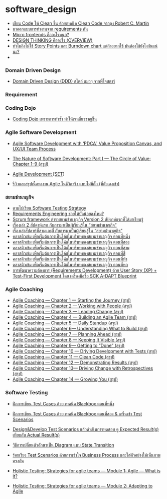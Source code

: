 # software_design

- [เขียน Code ให้ Clean ขึ้น ด้วยเทคนิค Clean Code จากลุง Robert C. Martin](https://medium.com/linedevth/%E0%B9%80%E0%B8%82%E0%B8%B5%E0%B8%A2%E0%B8%99-code-%E0%B9%83%E0%B8%AB%E0%B9%89-clean-%E0%B8%82%E0%B8%B6%E0%B9%89%E0%B8%99-%E0%B8%94%E0%B9%89%E0%B8%A7%E0%B8%A2%E0%B9%80%E0%B8%97%E0%B8%84%E0%B8%99%E0%B8%B4%E0%B8%84-clean-code-%E0%B8%88%E0%B8%B2%E0%B8%81%E0%B8%A5%E0%B8%B8%E0%B8%87-robert-c-martin-4bbe39be4695)
- [มาออกแบบการทำงานจาก requirements กัน](https://medium.com/@chonnikantoboonlarng/%E0%B8%A1%E0%B8%B2%E0%B8%AD%E0%B8%AD%E0%B8%81%E0%B9%81%E0%B8%9A%E0%B8%9A%E0%B8%81%E0%B8%B2%E0%B8%A3%E0%B8%97%E0%B8%B3%E0%B8%87%E0%B8%B2%E0%B8%99%E0%B8%88%E0%B8%B2%E0%B8%81-requirements-%E0%B8%81%E0%B8%B1%E0%B8%99-9608e42df360)
- [Micro frontends คืออะไรหนอ?](https://siamchamnankit.co.th/micro-frontends-%E0%B8%84%E0%B8%B7%E0%B8%AD%E0%B8%AD%E0%B8%B0%E0%B9%84%E0%B8%A3%E0%B8%AB%E0%B8%99%E0%B8%AD-b4b4bc258156)
- [DESIGN THINKING คืออะไร (OVERVIEW)](https://medium.com/base-the-business-playhouse/design-thinking-%E0%B8%84%E0%B8%B7%E0%B8%AD%E0%B8%AD%E0%B8%B0%E0%B9%84%E0%B8%A3-overview-dc8c8e7547db)
- [ทำไมถึงไม่ใช้ Story Points และ Burndown chart แต่ถ้าอยากใช้ มันต้องใช้ยังไงกันแน่นะ? ](https://priwziest.medium.com/%E0%B8%97%E0%B8%B3%E0%B9%84%E0%B8%A1%E0%B8%96%E0%B8%B6%E0%B8%87%E0%B9%84%E0%B8%A1%E0%B9%88%E0%B9%83%E0%B8%8A%E0%B9%89-story-points-%E0%B9%81%E0%B8%A5%E0%B8%B0-burndown-chart-%E0%B9%81%E0%B8%95%E0%B9%88%E0%B8%96%E0%B9%89%E0%B8%B2%E0%B8%AD%E0%B8%A2%E0%B8%B2%E0%B8%81%E0%B9%83%E0%B8%8A%E0%B9%89-%E0%B8%A1%E0%B8%B1%E0%B8%99%E0%B8%95%E0%B9%89%E0%B8%AD%E0%B8%87%E0%B9%83%E0%B8%8A%E0%B9%89%E0%B8%A2%E0%B8%B1%E0%B8%87%E0%B9%84%E0%B8%87%E0%B8%81%E0%B8%B1%E0%B8%99%E0%B9%81%E0%B8%99%E0%B9%88%E0%B8%99%E0%B8%B0-74dc25d7e551)
-

### Domain Driven Design
- [Domain Driven Design (DDD) สไตล์ แมวๆ จากพี่โจสตาร์](https://priwziest.medium.com/domain-driven-design-ddd-%E0%B8%AA%E0%B9%84%E0%B8%95%E0%B8%A5%E0%B9%8C-%E0%B9%81%E0%B8%A1%E0%B8%A7%E0%B9%86-%E0%B8%88%E0%B8%B2%E0%B8%81%E0%B8%9E%E0%B8%B5%E0%B9%88%E0%B9%82%E0%B8%88%E0%B8%AA%E0%B8%95%E0%B8%B2%E0%B8%A3%E0%B9%8C-learningwithsck-a52f2aa43891)


### Requirement 



### Coding Dojo
- [Coding Dojo เพราะการทำซ้ำ ทำให้เราเชี่ยวชาญขึ้น](https://priwziest.medium.com/coding-dojo-%E0%B9%80%E0%B8%9E%E0%B8%A3%E0%B8%B2%E0%B8%B0%E0%B8%81%E0%B8%B2%E0%B8%A3%E0%B8%97%E0%B8%B3%E0%B8%8B%E0%B9%89%E0%B8%B3-%E0%B8%97%E0%B8%B3%E0%B9%83%E0%B8%AB%E0%B9%89%E0%B9%80%E0%B8%A3%E0%B8%B2%E0%B9%80%E0%B8%8A%E0%B8%B5%E0%B9%88%E0%B8%A2%E0%B8%A7%E0%B8%8A%E0%B8%B2%E0%B8%8D%E0%B8%82%E0%B8%B6%E0%B9%89%E0%B8%99-learningwithsck-98c7e7d88cb7)


### Agile Software Development 
- [Agile Software Development with ‘PDCA’, Value Proposition Canvas, and UX/UI Team Process](https://priwziest.medium.com/agile-software-development-with-pdca-value-proposition-canvas-and-ux-ui-team-process-748f9951f147)
- [The Nature of Software Development: Part I — The Circle of Value: Chapter 1–9 (สรุป)](https://priwziest.medium.com/priwreadbooks-the-nature-of-software-development-part-i-the-circle-of-value-chapter-1-9-%E0%B8%AA%E0%B8%A3%E0%B8%B8%E0%B8%9B-1a2feba76a7c)

- [ Agile Development [SET]](https://priwziest.medium.com/priwlearning-agile-development-set-b74c0c061694)
- [รีวิวและสรุปเนื้อหางาน Agile ในชีวิตจริง แบบไม่มีกั๊ก (ที่ตัวเองเข้า)](https://priwziest.medium.com/%E0%B8%A3%E0%B8%B5%E0%B8%A7%E0%B8%B4%E0%B8%A7%E0%B9%81%E0%B8%A5%E0%B8%B0%E0%B8%AA%E0%B8%A3%E0%B8%B8%E0%B8%9B%E0%B9%80%E0%B8%99%E0%B8%B7%E0%B9%89%E0%B8%AD%E0%B8%AB%E0%B8%B2%E0%B8%87%E0%B8%B2%E0%B8%99-agile-%E0%B9%83%E0%B8%99%E0%B8%8A%E0%B8%B5%E0%B8%A7%E0%B8%B4%E0%B8%95%E0%B8%88%E0%B8%A3%E0%B8%B4%E0%B8%87-%E0%B9%81%E0%B8%9A%E0%B8%9A%E0%B9%84%E0%B8%A1%E0%B9%88%E0%B8%A1%E0%B8%B5%E0%B8%81%E0%B8%B1%E0%B9%8A%E0%B8%81-%E0%B8%97%E0%B8%B5%E0%B9%88%E0%B8%95%E0%B8%B1%E0%B8%A7%E0%B9%80%E0%B8%AD%E0%B8%87%E0%B9%80%E0%B8%82%E0%B9%89%E0%B8%B2-agilethailand2022-af22fccd02d8)


### สยามชำนาญกิจ
- [ตามไปเรียน Software Testing Strategy](https://siamchamnankit.co.th/%E0%B8%95%E0%B8%B2%E0%B8%A1%E0%B9%84%E0%B8%9B%E0%B9%80%E0%B8%A3%E0%B8%B5%E0%B8%A2%E0%B8%99-software-testing-strategy-learningwithsck-478ddfe24265)
- [Requirements Engineering ช่วยให้บัคน้อยลงไหม?](https://siamchamnankit.co.th/requirements-engineering-%E0%B8%8A%E0%B9%88%E0%B8%A7%E0%B8%A2%E0%B9%83%E0%B8%AB%E0%B9%89%E0%B8%9A%E0%B8%B1%E0%B8%84%E0%B8%99%E0%B9%89%E0%B8%AD%E0%B8%A2%E0%B8%A5%E0%B8%87%E0%B9%84%E0%B8%AB%E0%B8%A1-learningwithsck-9358dc66d924)
- [Scrum framework ตำราสยามชำนาญกิจ Version 2 สัปดาห์แรกที่ได้มาเรียนรู้](https://scrum123.com/scrum-framework-%E0%B8%95%E0%B8%B3%E0%B8%A3%E0%B8%B2%E0%B8%AA%E0%B8%A2%E0%B8%B2%E0%B8%A1%E0%B8%8A%E0%B8%B3%E0%B8%99%E0%B8%B2%E0%B8%8D%E0%B8%81%E0%B8%B4%E0%B8%88-version-2-%E0%B8%AA%E0%B8%B1%E0%B8%9B%E0%B8%94%E0%B8%B2%E0%B8%AB%E0%B9%8C%E0%B9%81%E0%B8%A3%E0%B8%81%E0%B8%97%E0%B8%B5%E0%B9%88%E0%B9%84%E0%B8%94%E0%B9%89%E0%B8%A1%E0%B8%B2%E0%B9%80%E0%B8%A3%E0%B8%B5%E0%B8%A2%E0%B8%99%E0%B8%A3%E0%B8%B9%E0%B9%89-learningwithsck-29498f75ba71)
- [เรื่องเล่า 2 สัปดาห์แรก กับการมาเป็นผู้เรียนรู้ใน “สยามชำนาญกิจ”](https://siamchamnankit.co.th/%E0%B9%80%E0%B8%A3%E0%B8%B7%E0%B9%88%E0%B8%AD%E0%B8%87%E0%B9%80%E0%B8%A5%E0%B9%88%E0%B8%B2-2-%E0%B8%AA%E0%B8%B1%E0%B8%9B%E0%B8%94%E0%B8%B2%E0%B8%AB%E0%B9%8C%E0%B9%81%E0%B8%A3%E0%B8%81-%E0%B8%81%E0%B8%B1%E0%B8%9A%E0%B8%81%E0%B8%B2%E0%B8%A3%E0%B8%A1%E0%B8%B2%E0%B9%80%E0%B8%9B%E0%B9%87%E0%B8%99%E0%B8%9C%E0%B8%B9%E0%B9%89%E0%B9%80%E0%B8%A3%E0%B8%B5%E0%B8%A2%E0%B8%99%E0%B8%A3%E0%B8%B9%E0%B9%89%E0%B9%83%E0%B8%99-%E0%B8%AA%E0%B8%A2%E0%B8%B2%E0%B8%A1%E0%B8%8A%E0%B8%B3%E0%B8%99%E0%B8%B2%E0%B8%8D%E0%B8%81%E0%B8%B4%E0%B8%88-learningwithsck-26b3b9a1c58)
- [เรื่องเล่าสัปดาห์ที่สามและสี่ กับการมาเป็นผู้เรียนรู้ใน “สยามชำนาญกิจ”](https://siamchamnankit.co.th/%E0%B9%80%E0%B8%A3%E0%B8%B7%E0%B9%88%E0%B8%AD%E0%B8%87%E0%B9%80%E0%B8%A5%E0%B9%88%E0%B8%B2%E0%B8%AA%E0%B8%B1%E0%B8%9B%E0%B8%94%E0%B8%B2%E0%B8%AB%E0%B9%8C%E0%B8%97%E0%B8%B5%E0%B9%88%E0%B8%AA%E0%B8%B2%E0%B8%A1%E0%B9%81%E0%B8%A5%E0%B8%B0%E0%B8%AA%E0%B8%B5%E0%B9%88-%E0%B8%81%E0%B8%B1%E0%B8%9A%E0%B8%81%E0%B8%B2%E0%B8%A3%E0%B8%A1%E0%B8%B2%E0%B9%80%E0%B8%9B%E0%B9%87%E0%B8%99%E0%B8%9C%E0%B8%B9%E0%B9%89%E0%B9%80%E0%B8%A3%E0%B8%B5%E0%B8%A2%E0%B8%99%E0%B8%A3%E0%B8%B9%E0%B9%89%E0%B9%83%E0%B8%99-%E0%B8%AA%E0%B8%A2%E0%B8%B2%E0%B8%A1%E0%B8%8A%E0%B8%B3%E0%B8%99%E0%B8%B2%E0%B8%8D%E0%B8%81%E0%B8%B4%E0%B8%88-learningwithsck-f3e6db02cad2)
- [คลาสติวเข้ม เพื่อเริ่มต้นการเป็นโค้ชในบริบทของสยามชำนาญกิจ ตอนที่หนึ่ง](https://siamchamnankit.co.th/%E0%B8%84%E0%B8%A5%E0%B8%B2%E0%B8%AA%E0%B8%95%E0%B8%B4%E0%B8%A7%E0%B9%80%E0%B8%82%E0%B9%89%E0%B8%A1-%E0%B9%80%E0%B8%9E%E0%B8%B7%E0%B9%88%E0%B8%AD%E0%B9%80%E0%B8%A3%E0%B8%B4%E0%B9%88%E0%B8%A1%E0%B8%95%E0%B9%89%E0%B8%99%E0%B8%81%E0%B8%B2%E0%B8%A3%E0%B9%80%E0%B8%9B%E0%B9%87%E0%B8%99%E0%B9%82%E0%B8%84%E0%B9%89%E0%B8%8A%E0%B9%83%E0%B8%99%E0%B8%9A%E0%B8%A3%E0%B8%B4%E0%B8%9A%E0%B8%97%E0%B8%82%E0%B8%AD%E0%B8%87%E0%B8%AA%E0%B8%A2%E0%B8%B2%E0%B8%A1%E0%B8%8A%E0%B8%B3%E0%B8%99%E0%B8%B2%E0%B8%8D%E0%B8%81%E0%B8%B4%E0%B8%88-%E0%B8%95%E0%B8%AD%E0%B8%99%E0%B8%97%E0%B8%B5%E0%B9%88%E0%B8%AB%E0%B8%99%E0%B8%B6%E0%B9%88%E0%B8%87-learningwithsck-48193f3058aa)
- [คลาสติวเข้ม เพื่อเริ่มต้นการเป็นโค้ชในบริบทของสยามชำนาญกิจ ตอนที่สอง](https://siamchamnankit.co.th/%E0%B8%84%E0%B8%A5%E0%B8%B2%E0%B8%AA%E0%B8%95%E0%B8%B4%E0%B8%A7%E0%B9%80%E0%B8%82%E0%B9%89%E0%B8%A1-%E0%B9%80%E0%B8%9E%E0%B8%B7%E0%B9%88%E0%B8%AD%E0%B9%80%E0%B8%A3%E0%B8%B4%E0%B9%88%E0%B8%A1%E0%B8%95%E0%B9%89%E0%B8%99%E0%B8%81%E0%B8%B2%E0%B8%A3%E0%B9%80%E0%B8%9B%E0%B9%87%E0%B8%99%E0%B9%82%E0%B8%84%E0%B9%89%E0%B8%8A%E0%B9%83%E0%B8%99%E0%B8%9A%E0%B8%A3%E0%B8%B4%E0%B8%9A%E0%B8%97%E0%B8%82%E0%B8%AD%E0%B8%87%E0%B8%AA%E0%B8%A2%E0%B8%B2%E0%B8%A1%E0%B8%8A%E0%B8%B3%E0%B8%99%E0%B8%B2%E0%B8%8D%E0%B8%81%E0%B8%B4%E0%B8%88-%E0%B8%95%E0%B8%AD%E0%B8%99%E0%B8%97%E0%B8%B5%E0%B9%88%E0%B8%AA%E0%B8%AD%E0%B8%87-learningwithsck-b1a34bc1958d)
- [คลาสติวเข้ม เพื่อเริ่มต้นการเป็นโค้ชในบริบทของสยามชำนาญกิจ ตอนที่สาม](https://siamchamnankit.co.th/%E0%B8%84%E0%B8%A5%E0%B8%B2%E0%B8%AA%E0%B8%95%E0%B8%B4%E0%B8%A7%E0%B9%80%E0%B8%82%E0%B9%89%E0%B8%A1-%E0%B9%80%E0%B8%9E%E0%B8%B7%E0%B9%88%E0%B8%AD%E0%B9%80%E0%B8%A3%E0%B8%B4%E0%B9%88%E0%B8%A1%E0%B8%95%E0%B9%89%E0%B8%99%E0%B8%81%E0%B8%B2%E0%B8%A3%E0%B9%80%E0%B8%9B%E0%B9%87%E0%B8%99%E0%B9%82%E0%B8%84%E0%B9%89%E0%B8%8A%E0%B9%83%E0%B8%99%E0%B8%9A%E0%B8%A3%E0%B8%B4%E0%B8%9A%E0%B8%97%E0%B8%82%E0%B8%AD%E0%B8%87%E0%B8%AA%E0%B8%A2%E0%B8%B2%E0%B8%A1%E0%B8%8A%E0%B8%B3%E0%B8%99%E0%B8%B2%E0%B8%8D%E0%B8%81%E0%B8%B4%E0%B8%88-%E0%B8%95%E0%B8%AD%E0%B8%99%E0%B8%97%E0%B8%B5%E0%B9%88%E0%B8%AA%E0%B8%B2%E0%B8%A1-learningwithsck-57bfee0e3335)
- [คลาสติวเข้ม เพื่อเริ่มต้นการเป็นโค้ชในบริบทของสยามชำนาญกิจ ตอนที่สี่](https://siamchamnankit.co.th/%E0%B8%84%E0%B8%A5%E0%B8%B2%E0%B8%AA%E0%B8%95%E0%B8%B4%E0%B8%A7%E0%B9%80%E0%B8%82%E0%B9%89%E0%B8%A1-%E0%B9%80%E0%B8%9E%E0%B8%B7%E0%B9%88%E0%B8%AD%E0%B9%80%E0%B8%A3%E0%B8%B4%E0%B9%88%E0%B8%A1%E0%B8%95%E0%B9%89%E0%B8%99%E0%B8%81%E0%B8%B2%E0%B8%A3%E0%B9%80%E0%B8%9B%E0%B9%87%E0%B8%99%E0%B9%82%E0%B8%84%E0%B9%89%E0%B8%8A%E0%B9%83%E0%B8%99%E0%B8%9A%E0%B8%A3%E0%B8%B4%E0%B8%9A%E0%B8%97%E0%B8%82%E0%B8%AD%E0%B8%87%E0%B8%AA%E0%B8%A2%E0%B8%B2%E0%B8%A1%E0%B8%8A%E0%B8%B3%E0%B8%99%E0%B8%B2%E0%B8%8D%E0%B8%81%E0%B8%B4%E0%B8%88-%E0%B8%95%E0%B8%AD%E0%B8%99%E0%B8%97%E0%B8%B5%E0%B9%88%E0%B8%AA%E0%B8%B5%E0%B9%88-learningwithsck-94dbd72e771b)
- [คลาสติวเข้ม เพื่อเริ่มต้นการเป็นโค้ชในบริบทของสยามชำนาญกิจ ตอนที่ห้า](https://siamchamnankit.co.th/%E0%B8%84%E0%B8%A5%E0%B8%B2%E0%B8%AA%E0%B8%95%E0%B8%B4%E0%B8%A7%E0%B9%80%E0%B8%82%E0%B9%89%E0%B8%A1-%E0%B9%80%E0%B8%9E%E0%B8%B7%E0%B9%88%E0%B8%AD%E0%B9%80%E0%B8%A3%E0%B8%B4%E0%B9%88%E0%B8%A1%E0%B8%95%E0%B9%89%E0%B8%99%E0%B8%81%E0%B8%B2%E0%B8%A3%E0%B9%80%E0%B8%9B%E0%B9%87%E0%B8%99%E0%B9%82%E0%B8%84%E0%B9%89%E0%B8%8A%E0%B9%83%E0%B8%99%E0%B8%9A%E0%B8%A3%E0%B8%B4%E0%B8%9A%E0%B8%97%E0%B8%82%E0%B8%AD%E0%B8%87%E0%B8%AA%E0%B8%A2%E0%B8%B2%E0%B8%A1%E0%B8%8A%E0%B8%B3%E0%B8%99%E0%B8%B2%E0%B8%8D%E0%B8%81%E0%B8%B4%E0%B8%88-%E0%B8%95%E0%B8%AD%E0%B8%99%E0%B8%97%E0%B8%B5%E0%B9%88%E0%B8%AB%E0%B9%89%E0%B8%B2-learningwithsck-616cf2967932)
- [คลาสติวเข้ม เพื่อเริ่มต้นการเป็นโค้ชในบริบทของสยามชำนาญกิจ ตอนที่หก](https://siamchamnankit.co.th/%E0%B8%84%E0%B8%A5%E0%B8%B2%E0%B8%AA%E0%B8%95%E0%B8%B4%E0%B8%A7%E0%B9%80%E0%B8%82%E0%B9%89%E0%B8%A1-%E0%B9%80%E0%B8%9E%E0%B8%B7%E0%B9%88%E0%B8%AD%E0%B9%80%E0%B8%A3%E0%B8%B4%E0%B9%88%E0%B8%A1%E0%B8%95%E0%B9%89%E0%B8%99%E0%B8%81%E0%B8%B2%E0%B8%A3%E0%B9%80%E0%B8%9B%E0%B9%87%E0%B8%99%E0%B9%82%E0%B8%84%E0%B9%89%E0%B8%8A%E0%B9%83%E0%B8%99%E0%B8%9A%E0%B8%A3%E0%B8%B4%E0%B8%9A%E0%B8%97%E0%B8%82%E0%B8%AD%E0%B8%87%E0%B8%AA%E0%B8%A2%E0%B8%B2%E0%B8%A1%E0%B8%8A%E0%B8%B3%E0%B8%99%E0%B8%B2%E0%B8%8D%E0%B8%81%E0%B8%B4%E0%B8%88-%E0%B8%95%E0%B8%AD%E0%B8%99%E0%B8%97%E0%B8%B5%E0%B9%88%E0%B8%AB%E0%B8%81-learningwithsck-5aa9e4ac5a30)
- [การพัฒนาความต้องการ (Requirements Development) ด้วย User Story (XP) + Test-First Development โดย เครื่องมือชื่อ SCK A-DAPT Blueprint](https://priwziest.medium.com/%E0%B8%81%E0%B8%B2%E0%B8%A3%E0%B8%9E%E0%B8%B1%E0%B8%92%E0%B8%99%E0%B8%B2%E0%B8%84%E0%B8%A7%E0%B8%B2%E0%B8%A1%E0%B8%95%E0%B9%89%E0%B8%AD%E0%B8%87%E0%B8%81%E0%B8%B2%E0%B8%A3-requirements-development-%E0%B8%94%E0%B9%89%E0%B8%A7%E0%B8%A2-user-story-xp-test-first-development-%E0%B9%82%E0%B8%94%E0%B8%A2-95254e061f49)

### Agile Coaching
- [Agile Coaching — Chapter 1 — Starting the Journey (สรุป)](https://priwziest.medium.com/priwreadbooks-agile-coaching-chapter-1-starting-the-journey-9211df6a74a2)
- [Agile Coaching — Chapter 2 — Working with People (สรุป)](https://priwziest.medium.com/priwreadbooks-agile-coaching-chapter-2-working-with-people-%E0%B8%AA%E0%B8%A3%E0%B8%B8%E0%B8%9B-ee1547557778)
- [Agile Coaching — Chapter 3 — Leading Change (สรุป)](https://priwziest.medium.com/priwreadbooks-agile-coaching-chapter-3-leading-change-%E0%B8%AA%E0%B8%A3%E0%B8%B8%E0%B8%9B-deae23b35ae3)
- [Agile Coaching — Chapter 4 — Building an Agile Team (สรุป)](https://priwziest.medium.com/priwreadbooks-agile-coaching-chapter-4-building-an-agile-team-%E0%B8%AA%E0%B8%A3%E0%B8%B8%E0%B8%9B-ef866f1920f7)
- [Agile Coaching — Chapter 5 — Daily Standup (สรุป)](https://priwziest.medium.com/priwreadbooks-agile-coaching-chapter-5-daily-standup-%E0%B8%AA%E0%B8%A3%E0%B8%B8%E0%B8%9B-d7f0b85a74fd)
- [Agile Coaching — Chapter 6— Understanding What to Build (สรุป)](https://priwziest.medium.com/priwreadbooks-agile-coaching-chapter-6-understanding-what-to-build-%E0%B8%AA%E0%B8%A3%E0%B8%B8%E0%B8%9B-34802d0fba91)
- [Agile Coaching — Chapter 7 — Planning Ahead (สรุป)](https://priwziest.medium.com/priwreadbooks-agile-coaching-chapter-7-planning-ahead-%E0%B8%AA%E0%B8%A3%E0%B8%B8%E0%B8%9B-7a8707bd9137)
- [Agile Coaching — Chapter 8 — Keeping It Visible (สรุป)](https://priwziest.medium.com/priwreadbooks-agile-coaching-chapter-8-keeping-it-visible-%E0%B8%AA%E0%B8%A3%E0%B8%B8%E0%B8%9B-d5f3c93a51f2)
- [Agile Coaching — Chapter 9— Getting to “Done” (สรุป)](https://priwziest.medium.com/priwreadbooks-agile-coaching-chapter-9-getting-to-done-%E0%B8%AA%E0%B8%A3%E0%B8%B8%E0%B8%9B-dc82b878441b)
- [Agile Coaching — Chapter 10 — Driving Development with Tests (สรุป)](https://priwziest.medium.com/priwreadbooks-agile-coaching-chapter-10-driving-development-with-tests-%E0%B8%AA%E0%B8%A3%E0%B8%B8%E0%B8%9B-7a0cc255a9ea)
- [Agile Coaching — Chapter 11 — Clean Code (สรุป)](https://priwziest.medium.com/priwreadbooks-agile-coaching-chapter-11-clean-code-%E0%B8%AA%E0%B8%A3%E0%B8%B8%E0%B8%9B-8ef778aaecc6)
- [Agile Coaching — Chapter 12 — Demonstrating Results (สรุป)](https://priwziest.medium.com/priwreadbooks-agile-coaching-chapter-12-demonstrating-results-%E0%B8%AA%E0%B8%A3%E0%B8%B8%E0%B8%9B-330251b1dbc8)
- [Agile Coaching — Chapter 13— Driving Change with Retrospectives (สรุป)](https://priwziest.medium.com/priwreadbooks-agile-coaching-chapter-13-driving-change-with-retrospectives-%E0%B8%AA%E0%B8%A3%E0%B8%B8%E0%B8%9B-25206737fcc)
- [Agile Coaching — Chapter 14 — Growing You (สรุป)](https://priwziest.medium.com/priwreadbooks-agile-coaching-chapter-14-growing-you-%E0%B8%AA%E0%B8%A3%E0%B8%B8%E0%B8%9B-38d9b5067c36)

### Software Testing
- [ฝึกการเขียน Test Cases ด้วย เทคนิค Blackbox ตอนที่หนึ่ง](https://priwziest.medium.com/%E0%B8%9D%E0%B8%B6%E0%B8%81%E0%B8%81%E0%B8%B2%E0%B8%A3%E0%B9%80%E0%B8%82%E0%B8%B5%E0%B8%A2%E0%B8%99-test-cases-%E0%B8%94%E0%B9%89%E0%B8%A7%E0%B8%A2-%E0%B9%80%E0%B8%97%E0%B8%84%E0%B8%99%E0%B8%B4%E0%B8%84-blackbox-%E0%B8%95%E0%B8%AD%E0%B8%99%E0%B8%97%E0%B8%B5%E0%B9%88%E0%B8%AB%E0%B8%99%E0%B8%B6%E0%B9%88%E0%B8%87-learningwithsck-b1224edf650d)
- [ฝึกการเขียน Test Cases ด้วย เทคนิค Blackbox ตอนที่สอง & เกริ่นเข้า Test Scenarios](https://priwziest.medium.com/%E0%B8%9D%E0%B8%B6%E0%B8%81%E0%B8%81%E0%B8%B2%E0%B8%A3%E0%B9%80%E0%B8%82%E0%B8%B5%E0%B8%A2%E0%B8%99-test-cases-%E0%B8%94%E0%B9%89%E0%B8%A7%E0%B8%A2-%E0%B9%80%E0%B8%97%E0%B8%84%E0%B8%99%E0%B8%B4%E0%B8%84-blackbox-%E0%B8%95%E0%B8%AD%E0%B8%99%E0%B8%97%E0%B8%B5%E0%B9%88%E0%B8%AA%E0%B8%AD%E0%B8%87-%E0%B9%80%E0%B8%81%E0%B8%A3%E0%B8%B4%E0%B9%88%E0%B8%99%E0%B9%80%E0%B8%82%E0%B9%89%E0%B8%B2-test-scenarios-learningwithsck-5a71cea6416c)
- [Design&Develop Test Scenarios แล้วดำเนินการทดสอบ ดู Expected Result(s) เทียบกับ Actual Result(s)](https://priwziest.medium.com/design-develop-test-scenarios-%E0%B9%81%E0%B8%A5%E0%B9%89%E0%B8%A7%E0%B8%94%E0%B8%B3%E0%B9%80%E0%B8%99%E0%B8%B4%E0%B8%99%E0%B8%81%E0%B8%B2%E0%B8%A3%E0%B8%97%E0%B8%94%E0%B8%AA%E0%B8%AD%E0%B8%9A-%E0%B8%94%E0%B8%B9-expected-result-s-%E0%B9%80%E0%B8%97%E0%B8%B5%E0%B8%A2%E0%B8%9A%E0%B8%81%E0%B8%B1%E0%B8%9A-actual-result-s-6ca0d9a81884)
- [วิธีการเปลี่ยนตัวอักษรเป็น Diagram แบบ State Transition](https://priwziest.medium.com/%E0%B8%A7%E0%B8%B4%E0%B8%98%E0%B8%B5%E0%B8%81%E0%B8%B2%E0%B8%A3%E0%B9%80%E0%B8%9B%E0%B8%A5%E0%B8%B5%E0%B9%88%E0%B8%A2%E0%B8%99%E0%B8%95%E0%B8%B1%E0%B8%A7%E0%B8%AD%E0%B8%B1%E0%B8%81%E0%B8%A9%E0%B8%A3%E0%B9%80%E0%B8%9B%E0%B9%87%E0%B8%99-diagram-%E0%B9%81%E0%B8%9A%E0%B8%9A-state-transition-learningwithsck-5231844cafb7)
- [ร้อยเรียง Test Scenarios ด้วยการเข้าใจ Business Process และใส่ตัวอย่างให้เห็นภาพตรงกัน](https://priwziest.medium.com/%E0%B8%A3%E0%B9%89%E0%B8%AD%E0%B8%A2%E0%B9%80%E0%B8%A3%E0%B8%B5%E0%B8%A2%E0%B8%87-test-scenarios-%E0%B8%94%E0%B9%89%E0%B8%A7%E0%B8%A2%E0%B8%81%E0%B8%B2%E0%B8%A3%E0%B9%80%E0%B8%82%E0%B9%89%E0%B8%B2%E0%B9%83%E0%B8%88-business-process-%E0%B9%81%E0%B8%A5%E0%B8%B0%E0%B9%83%E0%B8%AA%E0%B9%88%E0%B8%95%E0%B8%B1%E0%B8%A7%E0%B8%AD%E0%B8%A2%E0%B9%88%E0%B8%B2%E0%B8%87%E0%B9%83%E0%B8%AB%E0%B9%89%E0%B9%80%E0%B8%AB%E0%B9%87%E0%B8%99%E0%B8%A0%E0%B8%B2%E0%B8%9E%E0%B8%95%E0%B8%A3%E0%B8%87%E0%B8%81%E0%B8%B1%E0%B8%99-e427ea965945)

- [Holistic Testing: Strategies for agile teams — Module 1: Agile — What is it? ](https://priwziest.medium.com/holistic-testing-strategies-for-agile-teams-module-1-agile-what-is-it-learningwithsck-e9e301cbec4)
- [Holistic Testing: Strategies for agile teams — Module 2: Adapting to Agile](https://priwziest.medium.com/holistic-testing-strategies-for-agile-teams-module-2-adapting-to-agile-learningwithsck-f26f11e9de40)


